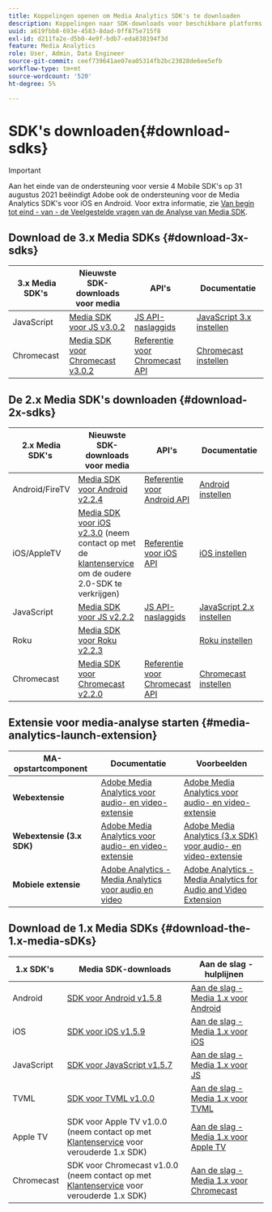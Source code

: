 ```yaml
---
title: Koppelingen openen om Media Analytics SDK's te downloaden
description: Koppelingen naar SDK-downloads voor beschikbare platforms, zoals Android, iOS, JavaScript, Chromecast en Roku.
uuid: a619fbb8-693e-4583-8dad-0ff875e715f8
exl-id: d211fa2e-d5b0-4e9f-bdb7-eda838194f3d
feature: Media Analytics
role: User, Admin, Data Engineer
source-git-commit: ceef739641ae07ea05314fb2bc23028de6ee5efb
workflow-type: tm+mt
source-wordcount: '520'
ht-degree: 5%

---
```


# SDK&#39;s downloaden{#download-sdks}

>[!IMPORTANT]
>
>Aan het einde van de ondersteuning voor versie 4 Mobile SDK&#39;s op 31 augustus 2021 beëindigt Adobe ook de ondersteuning voor de Media Analytics SDK&#39;s voor iOS en Android.  Voor extra informatie, zie [Van begin tot eind - van - de Veelgestelde vragen van de Analyse van Media SDK](/help/sdk-implement/end-of-support-faqs.md).


## Download de 3.x Media SDKs {#download-3x-sdks}

| 3.x Media SDK&#39;s  | Nieuwste SDK-downloads voor media |  API&#39;s   |  Documentatie  |
| --- | --- | --- | --- |
| JavaScript | [Media SDK voor JS v3.0.2](https://github.com/Adobe-Marketing-Cloud/media-sdks/releases/tag/js-v3.0.2) | [JS API-naslaggids](https://adobe-marketing-cloud.github.io/media-sdks/reference/javascript_3x/index.html) | [JavaScript 3.x instellen](/help/sdk-implement/setup/setup-javascript/set-up-js-3.md) |
| Chromecast | [Media SDK voor Chromecast v3.0.2](https://github.com/Adobe-Marketing-Cloud/media-sdks/releases/tag/chromecast-v3.0.2) | [Referentie voor Chromecast API](https://adobe-marketing-cloud.github.io/media-sdks/reference/chromecast/) | [Chromecast instellen](/help/sdk-implement/setup/set-up-chromecast.md) |


## De 2.x Media SDK&#39;s downloaden {#download-2x-sdks}

| 2.x Media SDK&#39;s  | Nieuwste SDK-downloads voor media |  API&#39;s   |  Documentatie  |
| --- | --- | --- | --- |
| Android/FireTV | [Media SDK voor Android v2.2.4](https://github.com/Adobe-Marketing-Cloud/media-sdks/releases/tag/android-v2.2.4) | [Referentie voor Android API](https://adobe-marketing-cloud.github.io/media-sdks/reference/android/) | [Android instellen](/help/sdk-implement/setup/set-up-android.md) |
| iOS/AppleTV | [Media SDK voor iOS v2.3.0](https://github.com/Adobe-Marketing-Cloud/media-sdks/releases/tag/ios-v2.3.0)  (neem contact op met de  [klantenservice  ](https://helpx.adobe.com/marketing-cloud/contact-support.html) om de oudere 2.0-SDK te verkrijgen) | [Referentie voor iOS API](https://adobe-marketing-cloud.github.io/media-sdks/reference/ios/) | [iOS instellen](/help/sdk-implement/setup/set-up-ios.md) |
| JavaScript | [Media SDK voor JS v2.2.2](https://github.com/Adobe-Marketing-Cloud/media-sdks/releases/tag/js-v2.2.2) | [JS API-naslaggids](https://adobe-marketing-cloud.github.io/media-sdks/reference/javascript/) | [JavaScript 2.x instellen](/help/sdk-implement/setup/setup-javascript/set-up-js-2.md) |
| Roku | [Media SDK voor Roku v2.2.3](https://github.com/Adobe-Marketing-Cloud/media-sdks/releases/tag/roku-v2.2.3) |  | [Roku instellen](/help/sdk-implement/setup/set-up-roku.md) |
| Chromecast | [Media SDK voor Chromecast v2.2.0](https://github.com/Adobe-Marketing-Cloud/media-sdks/releases/tag/chromecast-v2.2.0) | [Referentie voor Chromecast API](https://adobe-marketing-cloud.github.io/media-sdks/reference/chromecast/) | [Chromecast instellen](/help/sdk-implement/setup/set-up-chromecast.md) |

## Extensie voor media-analyse starten {#media-analytics-launch-extension}

| MA-opstartcomponent   | Documentatie | Voorbeelden |
|---|---|---|
| **Webextensie** | [Adobe Media Analytics voor audio- en video-extensie](https://experienceleague.adobe.com/docs/experience-platform/tags/extensions/adobe/media-analytics/overview.html) | [Adobe Media Analytics voor audio- en video-extensie](https://github.com/Adobe-Marketing-Cloud/media-sdks/tree/master/samples/launch/js/2.x) |
| **Webextensie (3.x SDK)** | [Adobe Media Analytics voor audio- en video-extensie](https://experienceleague.adobe.com/docs/experience-platform/tags/extensions/adobe/media-analytics-3x/overview.html) | [Adobe Media Analytics (3.x SDK) voor audio- en video-extensie](https://github.com/Adobe-Marketing-Cloud/media-sdks/tree/master/samples/launch/js/3.x) |
| **Mobiele extensie** | [Adobe Analytics - Media Analytics voor audio en video](https://aep-sdks.gitbook.io/docs/using-mobile-extensions/adobe-media-analytics) | [Adobe Analytics - Media Analytics for Audio and Video Extension](https://github.com/Adobe-Marketing-Cloud/media-sdks/tree/master/samples/launch/mobile) |

## Download de 1.x Media SDKs {#download-the-1.x-media-sDKs}

| 1.x SDK&#39;s  |  Media SDK-downloads  |  Aan de slag - hulplijnen  |
| --- | --- | --- |
| Android | [SDK voor Android v1.5.8](https://github.com/Adobe-Marketing-Cloud/video-heartbeat/releases/tag/android-v1.5.8) | [Aan de slag - Media 1.x voor Android](setup/vhl-dev-guide-v15_android.pdf) |
| iOS | [SDK voor iOS v1.5.9](https://github.com/Adobe-Marketing-Cloud/video-heartbeat/releases/tag/ios-v1.5.9) | [Aan de slag - Media 1.x voor iOS](setup/vhl-dev-guide-v15_ios.pdf) |
| JavaScript | [SDK voor JavaScript v1.5.7](https://github.com/Adobe-Marketing-Cloud/video-heartbeat/releases/tag/js-v1.5.7) | [Aan de slag - Media 1.x voor JS](setup/vhl-dev-guide-v15_js.pdf) |
| TVML | [SDK voor TVML v1.0.0](https://github.com/Adobe-Marketing-Cloud/video-heartbeat/releases/tag/tvml-v1.0.0) | [Aan de slag - Media 1.x voor TVML](setup/vhl_tvml.pdf) |
| Apple TV | SDK voor Apple TV v1.0.0 (neem contact op met [Klantenservice](https://helpx.adobe.com/marketing-cloud/contact-support.html) voor verouderde 1.x SDK) | [Aan de slag - Media 1.x voor Apple TV](setup/vhl-dev-guide-v1x_appletv.pdf) |
| Chromecast | SDK voor Chromecast v1.0.0 (neem contact op met [Klantenservice](https://helpx.adobe.com/marketing-cloud/contact-support.html) voor verouderde 1.x SDK) | [Aan de slag - Media 1.x voor Chromecast](setup/chromecast_1.x_sdk.pdf) |

